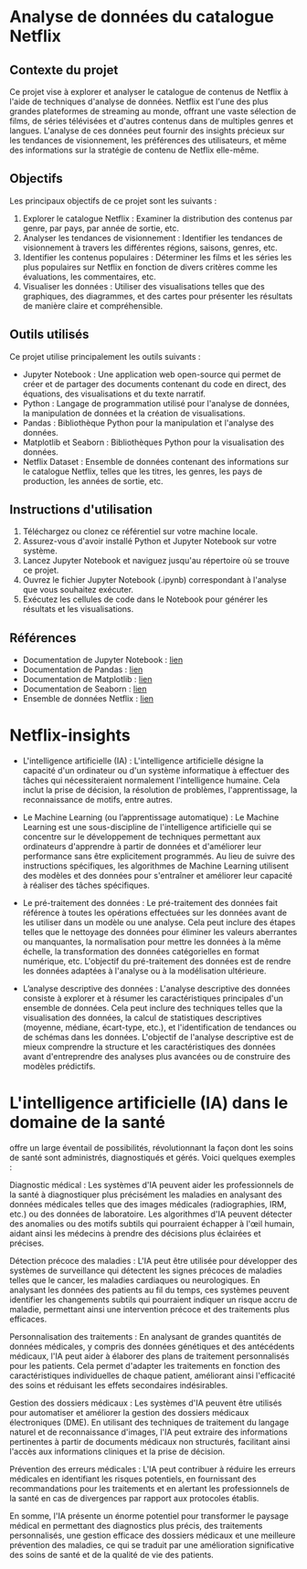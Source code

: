 # Analyse de données du catalogue Netflix

## Contexte du projet

Ce projet vise à explorer et analyser le catalogue de contenus de Netflix à l'aide de techniques d'analyse de données. Netflix est l'une des plus grandes plateformes de streaming au monde, offrant une vaste sélection de films, de séries télévisées et d'autres contenus dans de multiples genres et langues. L'analyse de ces données peut fournir des insights précieux sur les tendances de visionnement, les préférences des utilisateurs, et même des informations sur la stratégie de contenu de Netflix elle-même.

## Objectifs

Les principaux objectifs de ce projet sont les suivants :

1. Explorer le catalogue Netflix : Examiner la distribution des contenus par genre, par pays, par année de sortie, etc.
2. Analyser les tendances de visionnement : Identifier les tendances de visionnement à travers les différentes régions, saisons, genres, etc.
3. Identifier les contenus populaires : Déterminer les films et les séries les plus populaires sur Netflix en fonction de divers critères comme les évaluations, les commentaires, etc.
4. Visualiser les données : Utiliser des visualisations telles que des graphiques, des diagrammes, et des cartes pour présenter les résultats de manière claire et compréhensible.

## Outils utilisés

Ce projet utilise principalement les outils suivants :

- Jupyter Notebook : Une application web open-source qui permet de créer et de partager des documents contenant du code en direct, des équations, des visualisations et du texte narratif.
- Python : Langage de programmation utilisé pour l'analyse de données, la manipulation de données et la création de visualisations.
- Pandas : Bibliothèque Python pour la manipulation et l'analyse des données.
- Matplotlib et Seaborn : Bibliothèques Python pour la visualisation des données.
- Netflix Dataset : Ensemble de données contenant des informations sur le catalogue Netflix, telles que les titres, les genres, les pays de production, les années de sortie, etc.

## Instructions d'utilisation

1. Téléchargez ou clonez ce référentiel sur votre machine locale.
2. Assurez-vous d'avoir installé Python et Jupyter Notebook sur votre système.
3. Lancez Jupyter Notebook et naviguez jusqu'au répertoire où se trouve ce projet.
4. Ouvrez le fichier Jupyter Notebook (.ipynb) correspondant à l'analyse que vous souhaitez exécuter.
5. Exécutez les cellules de code dans le Notebook pour générer les résultats et les visualisations.

## Références

- Documentation de Jupyter Notebook : [lien](https://jupyter.org/documentation)
- Documentation de Pandas : [lien](https://pandas.pydata.org/docs/)
- Documentation de Matplotlib : [lien](https://matplotlib.org/stable/contents.html)
- Documentation de Seaborn : [lien](https://seaborn.pydata.org/tutorial.html)
- Ensemble de données Netflix : [lien](https://www.kaggle.com/shivamb/netflix-shows)




# Netflix-insights

* L'intelligence artificielle (IA) : L'intelligence artificielle désigne la capacité d'un ordinateur ou d'un système informatique à effectuer des tâches qui nécessiteraient normalement l'intelligence humaine. Cela inclut la prise de décision, la résolution de problèmes, l'apprentissage, la reconnaissance de motifs, entre autres.

* Le Machine Learning (ou l’apprentissage automatique) : Le Machine Learning est une sous-discipline de l'intelligence artificielle qui se concentre sur le développement de techniques permettant aux ordinateurs d'apprendre à partir de données et d'améliorer leur performance sans être explicitement programmés. Au lieu de suivre des instructions spécifiques, les algorithmes de Machine Learning utilisent des modèles et des données pour s'entraîner et améliorer leur capacité à réaliser des tâches spécifiques.

* Le pré-traitement des données : Le pré-traitement des données fait référence à toutes les opérations effectuées sur les données avant de les utiliser dans un modèle ou une analyse. Cela peut inclure des étapes telles que le nettoyage des données pour éliminer les valeurs aberrantes ou manquantes, la normalisation pour mettre les données à la même échelle, la transformation des données catégorielles en format numérique, etc. L'objectif du pré-traitement des données est de rendre les données adaptées à l'analyse ou à la modélisation ultérieure.

* L’analyse descriptive des données : L'analyse descriptive des données consiste à explorer et à résumer les caractéristiques principales d'un ensemble de données. Cela peut inclure des techniques telles que la visualisation des données, la calcul de statistiques descriptives (moyenne, médiane, écart-type, etc.), et l'identification de tendances ou de schémas dans les données. L'objectif de l'analyse descriptive est de mieux comprendre la structure et les caractéristiques des données avant d'entreprendre des analyses plus avancées ou de construire des modèles prédictifs.

# L'intelligence artificielle (IA) dans le domaine de la santé
offre un large éventail de possibilités, révolutionnant la façon dont les soins de santé sont administrés, diagnostiqués et gérés. Voici quelques exemples :

Diagnostic médical : Les systèmes d'IA peuvent aider les professionnels de la santé à diagnostiquer plus précisément les maladies en analysant des données médicales telles que des images médicales (radiographies, IRM, etc.) ou des données de laboratoire. Les algorithmes d'IA peuvent détecter des anomalies ou des motifs subtils qui pourraient échapper à l'œil humain, aidant ainsi les médecins à prendre des décisions plus éclairées et précises.

Détection précoce des maladies : L'IA peut être utilisée pour développer des systèmes de surveillance qui détectent les signes précoces de maladies telles que le cancer, les maladies cardiaques ou neurologiques. En analysant les données des patients au fil du temps, ces systèmes peuvent identifier les changements subtils qui pourraient indiquer un risque accru de maladie, permettant ainsi une intervention précoce et des traitements plus efficaces.

Personnalisation des traitements : En analysant de grandes quantités de données médicales, y compris des données génétiques et des antécédents médicaux, l'IA peut aider à élaborer des plans de traitement personnalisés pour les patients. Cela permet d'adapter les traitements en fonction des caractéristiques individuelles de chaque patient, améliorant ainsi l'efficacité des soins et réduisant les effets secondaires indésirables.

Gestion des dossiers médicaux : Les systèmes d'IA peuvent être utilisés pour automatiser et améliorer la gestion des dossiers médicaux électroniques (DME). En utilisant des techniques de traitement du langage naturel et de reconnaissance d'images, l'IA peut extraire des informations pertinentes à partir de documents médicaux non structurés, facilitant ainsi l'accès aux informations cliniques et la prise de décision.

Prévention des erreurs médicales : L'IA peut contribuer à réduire les erreurs médicales en identifiant les risques potentiels, en fournissant des recommandations pour les traitements et en alertant les professionnels de la santé en cas de divergences par rapport aux protocoles établis.

En somme, l'IA présente un énorme potentiel pour transformer le paysage médical en permettant des diagnostics plus précis, des traitements personnalisés, une gestion efficace des dossiers médicaux et une meilleure prévention des maladies, ce qui se traduit par une amélioration significative des soins de santé et de la qualité de vie des patients.